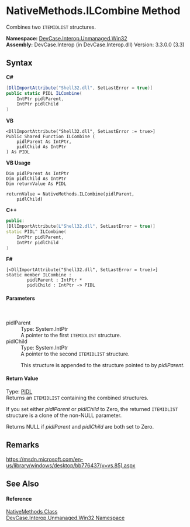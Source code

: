 # NativeMethods.ILCombine Method 
 

Combines two `ITEMIDLIST` structures.

**Namespace:**&nbsp;<a href="N_DevCase_Interop_Unmanaged_Win32">DevCase.Interop.Unmanaged.Win32</a><br />**Assembly:**&nbsp;DevCase.Interop (in DevCase.Interop.dll) Version: 3.3.0.0 (3.3)

## Syntax

**C#**<br />
``` C#
[DllImportAttribute("Shell32.dll", SetLastError = true)]
public static PIDL ILCombine(
	IntPtr pidlParent,
	IntPtr pidlChild
)
```

**VB**<br />
``` VB
<DllImportAttribute("Shell32.dll", SetLastError := true>]
Public Shared Function ILCombine ( 
	pidlParent As IntPtr,
	pidlChild As IntPtr
) As PIDL
```

**VB Usage**<br />
``` VB Usage
Dim pidlParent As IntPtr
Dim pidlChild As IntPtr
Dim returnValue As PIDL

returnValue = NativeMethods.ILCombine(pidlParent, 
	pidlChild)
```

**C++**<br />
``` C++
public:
[DllImportAttribute(L"Shell32.dll", SetLastError = true)]
static PIDL^ ILCombine(
	IntPtr pidlParent, 
	IntPtr pidlChild
)
```

**F#**<br />
``` F#
[<DllImportAttribute("Shell32.dll", SetLastError = true)>]
static member ILCombine : 
        pidlParent : IntPtr * 
        pidlChild : IntPtr -> PIDL 

```


#### Parameters
&nbsp;<dl><dt>pidlParent</dt><dd>Type: System.IntPtr<br />A pointer to the first `ITEMIDLIST` structure.</dd><dt>pidlChild</dt><dd>Type: System.IntPtr<br />A pointer to the second `ITEMIDLIST` structure. 

 This structure is appended to the structure pointed to by *pidlParent*.</dd></dl>

#### Return Value
Type: <a href="T_DevCase_Interop_Unmanaged_PIDL">PIDL</a><br />Returns an `ITEMIDLIST` containing the combined structures. 

 If you set either *pidlParent* or *pidlChild* to Zero, the returned `ITEMIDLIST` structure is a clone of the non-NULL parameter. 

 Returns NULL if *pidlParent* and *pidlChild* are both set to Zero.

## Remarks
<a href="https://msdn.microsoft.com/en-us/library/windows/desktop/bb776437(v=vs.85).aspx" target="_blank">https://msdn.microsoft.com/en-us/library/windows/desktop/bb776437(v=vs.85).aspx</a>

## See Also


#### Reference
<a href="T_DevCase_Interop_Unmanaged_Win32_NativeMethods">NativeMethods Class</a><br /><a href="N_DevCase_Interop_Unmanaged_Win32">DevCase.Interop.Unmanaged.Win32 Namespace</a><br />
